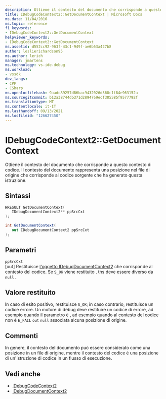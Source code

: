 ```yaml
---
description: Ottiene il contesto del documento che corrisponde a questo contesto di codice.
title: IDebugCodeContext2::GetDocumentContext | Microsoft Docs
ms.date: 11/04/2016
ms.topic: reference
f1_keywords:
- IDebugCodeContext2::GetDocumentContext
helpviewer_keywords:
- IDebugCodeContext2::GetDocumentContext
ms.assetid: d552cc92-963f-43c1-949f-ae6b63a427b8
author: leslierichardson95
ms.author: lerich
manager: jmartens
ms.technology: vs-ide-debug
ms.workload:
- vssdk
dev_langs:
- CPP
- CSharp
ms.openlocfilehash: 9aadc89257d86bac9432026d368c1f84e963152a
ms.sourcegitcommit: b12a38744db371d2894769ecf305585f9577792f
ms.translationtype: MT
ms.contentlocale: it-IT
ms.lasthandoff: 09/13/2021
ms.locfileid: "126627450"
---
```

# <a name="idebugcodecontext2getdocumentcontext"></a>IDebugCodeContext2::GetDocumentContext
Ottiene il contesto del documento che corrisponde a questo contesto di codice. Il contesto del documento rappresenta una posizione nel file di origine che corrisponde al codice sorgente che ha generato questa istruzione.

## <a name="syntax"></a>Sintassi

```cpp
HRESULT GetDocumentContext( 
   IDebugDocumentContext2** ppSrcCxt
);
```

```csharp
int GetDocumentContext( 
   out IDebugDocumentContext2 ppSrcCxt
);
```

## <a name="parameters"></a>Parametri
`ppSrcCxt`\
[out] Restituisce [l'oggetto IDebugDocumentContext2](../../../extensibility/debugger/reference/idebugdocumentcontext2.md) che corrisponde al contesto del codice. Se `S_OK` viene restituito , ths deve essere diverso da `null` .

## <a name="return-value"></a>Valore restituito
 In caso di esito positivo, restituisce `S_OK`; in caso contrario, restituisce un codice errore. Un motore di debug deve restituire un codice di errore, ad esempio quando il parametro è , ad esempio quando al contesto del codice non è `E_FAIL` `out` `null` associata alcuna posizione di origine.

## <a name="remarks"></a>Commenti
 In genere, il contesto del documento può essere considerato come una posizione in un file di origine, mentre il contesto del codice è una posizione di un'istruzione di codice in un flusso di esecuzione.

## <a name="see-also"></a>Vedi anche
- [IDebugCodeContext2](../../../extensibility/debugger/reference/idebugcodecontext2.md)
- [IDebugDocumentContext2](../../../extensibility/debugger/reference/idebugdocumentcontext2.md)
